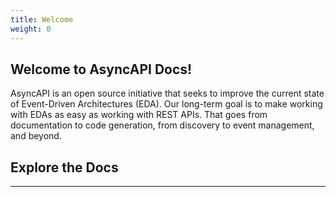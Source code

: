 ```yaml
---
title: Welcome
weight: 0
---
```


## Welcome to AsyncAPI Docs!

AsyncAPI is an open source initiative that seeks to improve the current state of Event-Driven Architectures (EDA). Our long-term goal is to make working with EDAs as easy as working with REST APIs. That goes from documentation to code generation, from discovery to event management, and beyond.

## Explore the Docs

<DocsCards />

---
